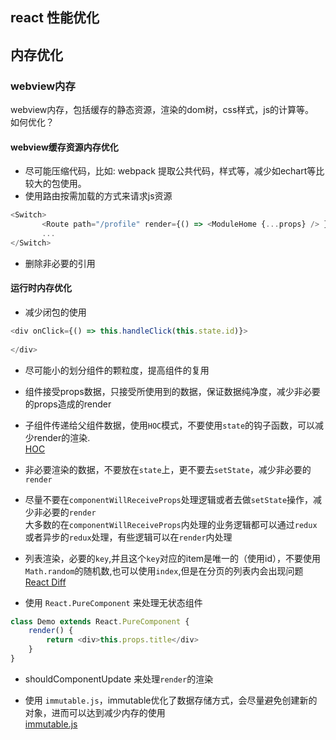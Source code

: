 
## react 性能优化

## 内存优化

### webview内存
webview内存，包括缓存的静态资源，渲染的dom树，css样式，js的计算等。 <br>
如何优化？
####  webview缓存资源内存优化
* 尽可能压缩代码，比如: webpack 提取公共代码，样式等，减少如echart等比较大的包使用。
* 使用路由按需加载的方式来请求js资源
```js
<Switch>
       <Route path="/profile" render={() => <ModuleHome {...props} /> } />
       ...
</Switch>
```
* 删除非必要的引用
#### 运行时内存优化
* 减少闭包的使用
```js
<div onClick={() => this.handleClick(this.state.id)}>
    
</div>
```
* 尽可能小的划分组件的颗粒度，提高组件的复用
* 组件接受props数据，只接受所使用到的数据，保证数据纯净度，减少非必要的props造成的render
* 子组件传递给父组件数据，使用`HOC`模式，不要使用`state`的钩子函数，可以减少render的渲染.<br>
[HOC](https://react.docschina.org/docs/higher-order-components.html)
* 非必要渲染的数据，不要放在`state`上，更不要去`setState`，减少非必要的`render`
* 尽量不要在`componentWillReceiveProps`处理逻辑或者去做`setState`操作，减少非必要的`render` <br>
大多数的在`componentWillReceiveProps`内处理的业务逻辑都可以通过`redux`或者异步的`redux`处理，有些逻辑可以在`render`内处理

* 列表渲染，必要的`key`,并且这个`key`对应的item是唯一的（使用id），不要使用`Math.random`的随机数,也可以使用`index`,但是在分页的列表内会出现问题 <br />
[React Diff](https://www.infoq.cn/article/react-dom-diff)

* 使用 `React.PureComponent` 来处理无状态组件 
```js
class Demo extends React.PureComponent {
    render() {
        return <div>this.props.title</div>
    }
}
```
* shouldComponentUpdate 来处理`render`的渲染 <br>

* 使用 `immutable.js`，immutable优化了数据存储方式，会尽量避免创建新的对象，进而可以达到减少内存的使用 <br />
[immutable.js](https://www.jianshu.com/p/c2d01a4f8a98)